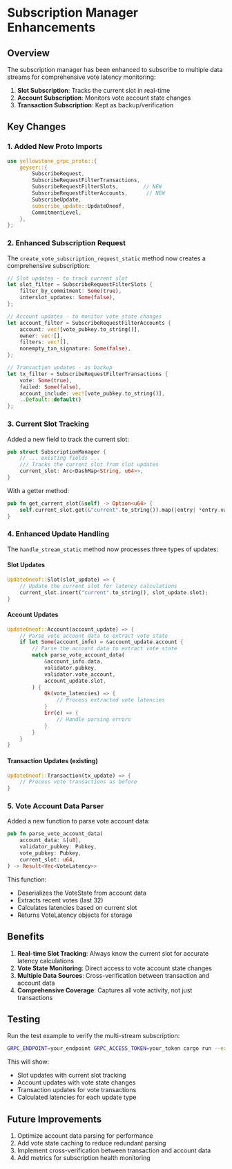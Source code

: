 # Subscription Manager Enhancements

## Overview

The subscription manager has been enhanced to subscribe to multiple data streams for comprehensive vote latency monitoring:

1. **Slot Subscription**: Tracks the current slot in real-time
2. **Account Subscription**: Monitors vote account state changes
3. **Transaction Subscription**: Kept as backup/verification

## Key Changes

### 1. Added New Proto Imports

```rust
use yellowstone_grpc_proto::{
    geyser::{
        SubscribeRequest,
        SubscribeRequestFilterTransactions,
        SubscribeRequestFilterSlots,        // NEW
        SubscribeRequestFilterAccounts,      // NEW
        SubscribeUpdate,
        subscribe_update::UpdateOneof,
        CommitmentLevel,
    },
};
```

### 2. Enhanced Subscription Request

The `create_vote_subscription_request_static` method now creates a comprehensive subscription:

```rust
// Slot updates - to track current slot
let slot_filter = SubscribeRequestFilterSlots {
    filter_by_commitment: Some(true),
    interslot_updates: Some(false),
};

// Account updates - to monitor vote state changes
let account_filter = SubscribeRequestFilterAccounts {
    account: vec![vote_pubkey.to_string()],
    owner: vec![],
    filters: vec![],
    nonempty_txn_signature: Some(false),
};

// Transaction updates - as backup
let tx_filter = SubscribeRequestFilterTransactions {
    vote: Some(true),
    failed: Some(false),
    account_include: vec![vote_pubkey.to_string()],
    ..Default::default()
};
```

### 3. Current Slot Tracking

Added a new field to track the current slot:

```rust
pub struct SubscriptionManager {
    // ... existing fields ...
    /// Tracks the current slot from slot updates
    current_slot: Arc<DashMap<String, u64>>,
}
```

With a getter method:

```rust
pub fn get_current_slot(&self) -> Option<u64> {
    self.current_slot.get(&"current".to_string()).map(|entry| *entry.value())
}
```

### 4. Enhanced Update Handling

The `handle_stream_static` method now processes three types of updates:

#### Slot Updates
```rust
UpdateOneof::Slot(slot_update) => {
    // Update the current slot for latency calculations
    current_slot.insert("current".to_string(), slot_update.slot);
}
```

#### Account Updates
```rust
UpdateOneof::Account(account_update) => {
    // Parse vote account data to extract vote state
    if let Some(account_info) = &account_update.account {
        // Parse the account data to extract vote state
        match parse_vote_account_data(
            &account_info.data,
            validator.pubkey,
            validator.vote_account,
            account_update.slot,
        ) {
            Ok(vote_latencies) => {
                // Process extracted vote latencies
            }
            Err(e) => {
                // Handle parsing errors
            }
        }
    }
}
```

#### Transaction Updates (existing)
```rust
UpdateOneof::Transaction(tx_update) => {
    // Process vote transactions as before
}
```

### 5. Vote Account Data Parser

Added a new function to parse vote account data:

```rust
pub fn parse_vote_account_data(
    account_data: &[u8],
    validator_pubkey: Pubkey,
    vote_pubkey: Pubkey,
    current_slot: u64,
) -> Result<Vec<VoteLatency>>
```

This function:
- Deserializes the VoteState from account data
- Extracts recent votes (last 32)
- Calculates latencies based on current slot
- Returns VoteLatency objects for storage

## Benefits

1. **Real-time Slot Tracking**: Always know the current slot for accurate latency calculations
2. **Vote State Monitoring**: Direct access to vote account state changes
3. **Multiple Data Sources**: Cross-verification between transaction and account data
4. **Comprehensive Coverage**: Captures all vote activity, not just transactions

## Testing

Run the test example to verify the multi-stream subscription:

```bash
GRPC_ENDPOINT=your_endpoint GRPC_ACCESS_TOKEN=your_token cargo run --example test_multi_subscription
```

This will show:
- Slot updates with current slot tracking
- Account updates with vote state changes
- Transaction updates for vote transactions
- Calculated latencies for each update type

## Future Improvements

1. Optimize account data parsing for performance
2. Add vote state caching to reduce redundant parsing
3. Implement cross-verification between transaction and account data
4. Add metrics for subscription health monitoring